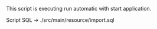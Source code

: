 This script is executing run automatic with start application.

Script SQL -> ./src/main/resource/import.sql